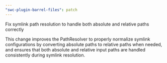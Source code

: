```yaml
---
"swc-plugin-barrel-files": patch
---
```


Fix symlink path resolution to handle both absolute and relative paths correctly

This change improves the PathResolver to properly normalize symlink configurations by converting absolute paths to relative paths when needed, and ensures that both absolute and relative input paths are handled consistently during symlink resolution.
